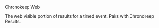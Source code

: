 Chronokeep Web

The web visible portion of results for a timed event. Pairs with Chronokeep Results.

